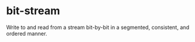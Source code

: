 # bit-stream
Write to and read from a stream bit-by-bit in a segmented, consistent, and ordered manner.
